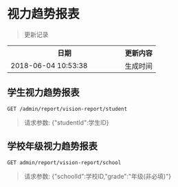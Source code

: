 # 视力趋势报表

> 更新记录

<table>
    <tr>
        <th style="width:250px;">日期</th>
        <th>更新内容</th>
    </tr>
    <tr>
        <td>2018-06-04 10:53:38</td>
        <td>生成时间</td>
    </tr>
</table>

## 学生视力趋势报表

```
GET /admin/report/vision-report/student
```

> 请求参数: {"studentId":学生ID}

## 学校年级视力趋势报表

```
GET admin/report/vision-report/school
```

> 请求参数: {"schoolId":学校ID,"grade":"年级(非必填)"}

